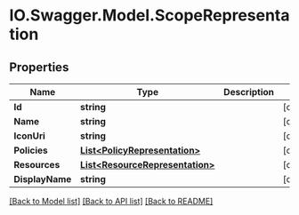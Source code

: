 # IO.Swagger.Model.ScopeRepresentation
## Properties

Name | Type | Description | Notes
------------ | ------------- | ------------- | -------------
**Id** | **string** |  | [optional] 
**Name** | **string** |  | [optional] 
**IconUri** | **string** |  | [optional] 
**Policies** | [**List&lt;PolicyRepresentation&gt;**](PolicyRepresentation.md) |  | [optional] 
**Resources** | [**List&lt;ResourceRepresentation&gt;**](ResourceRepresentation.md) |  | [optional] 
**DisplayName** | **string** |  | [optional] 

[[Back to Model list]](../README.md#documentation-for-models) [[Back to API list]](../README.md#documentation-for-api-endpoints) [[Back to README]](../README.md)

